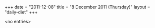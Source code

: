 +++
date = "2011-12-08"
title = "8 December 2011 (Thursday)"
layout = "daily-diet"
+++

\<no entries\>